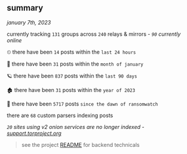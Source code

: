 
## summary
_january 7th, 2023_

currently tracking `131` groups across `240` relays & mirrors - _`90` currently online_

⏲ there have been `14` posts within the `last 24 hours`

🦈 there have been `31` posts within the `month of january`

🪐 there have been `837` posts within the `last 90 days`

🏚 there have been `31` posts within the `year of 2023`

🦕 there have been `5717` posts `since the dawn of ransomwatch`

there are `68` custom parsers indexing posts

_`20` sites using v2 onion services are no longer indexed - [support.torproject.org](https://support.torproject.org/onionservices/v2-deprecation/)_

> see the project [README](https://github.com/joshhighet/ransomwatch#ransomwatch--) for backend technicals
